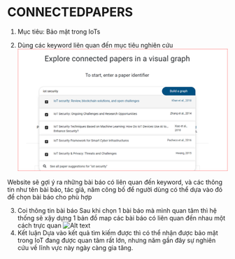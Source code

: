 # CONNECTEDPAPERS

1. Mục tiêu: Bảo mật trong IoTs

2. Dùng các keyword liên quan đến mục tiêu nghiên cứu
![alt text](https://github.com/hoanglnit/CS2205.CH1501/blob/main/imgs/img_q17_search.PNG?raw=true)

Website sẽ gợi ý ra những bài báo có liên quan đến keyword, và các thông tin như tên bài báo, tác giả, năm công bố để người dùng có thể dựa vào đó để chọn bài báo cho phù hợp

3. Coi thông tin bài báo
Sau khi chọn 1 bài báo mà mình quan tâm thì hệ thống sẽ xậy dựng 1 bản đồ map các bài báo có liên quan đến nhau một cách trực quan
![Alt text](imgs/img_q17_graph?raw=true "Graph")
4. Kết luận
Dựa vào kết quả tìm kiếm được thì có thể nhận được bảo mật trong IoT đang được quan tâm rất lớn, nhưng năm gần đây sự nghiên cứu về lĩnh vực này ngày càng gia tăng.



